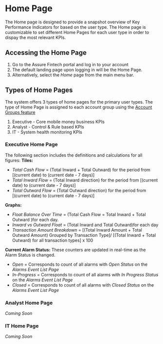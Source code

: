 # Home Page
The Home page is designed to provide a snapshot overview of Key Performance Indicators for based on the user type. The Home page is customizable to set different Home Pages for each user type in order to dispay the most relevant KPIs. 

## Accessing the Home Page
1. Go to the Assure Fintech portal and log in to your account
2. The default landing page upon logging in will be the Home Page.
3. Alternatively, select the *Home* page from the main menu bar.

## Types of Home Pages
The system offers 3 types of home pages for the primary user types. The type of Home Page is assigned to each account group using the [Account Groups feature](https://github.com/LatroServices/test.github.io/blob/Tutorials-Web-App/Admin.md#admin-account-groups)
1. Executive - Core mobile money business KPIs 
2. Analyst - Control & Rule based KPIs
3. IT - System health monitoring KPIs

### Executive Home Page
The following section includes the definitions and calculations for all figures:
**Tiles:**
- *Total Cash Flow* = (Total Inward + Total Outward) for the period from [(current date) to (current date - 7 days)]
- *Total Inward Flow* = (Total Inward direction) for the period from [(current date) to (current date - 7 days)]
- *Total Outward Flow* = (Total Outward direction) for the period from [(current date) to (current date - 7 days)]

**Graphs:**
- *Float Balance Over Time* = (Total Cash Flow = Total Inward + Total Outward )for each day.
- *Inward vs Outward Float* = (Total Inward and Total Outward)for each day
- *Transaction Amount Breakdown* = [(Total Inward Amount + Total Outward Amount) Grouped by Transaction Type]/ [(Total Inward + Total Outward) for all transaction types] x 100

**Current Alarm Status:**
These counters are updated in real-time as the Alarm Status is changed. 
- *Open* = Corresponds to count of all alarms with *Open Status* on the *Alarms Event List Page*
- *In-Progress* = Corresponds to count of all alarms with *In Progress Status* on the *Alarms Event List Page*
- *Closed* = Corresponds to count of all alarms with *Closed Status* on the *Alarms Event List Page*

### Analyst Home Page
*Coming Soon*

### IT Home Page
*Coming Soon*

